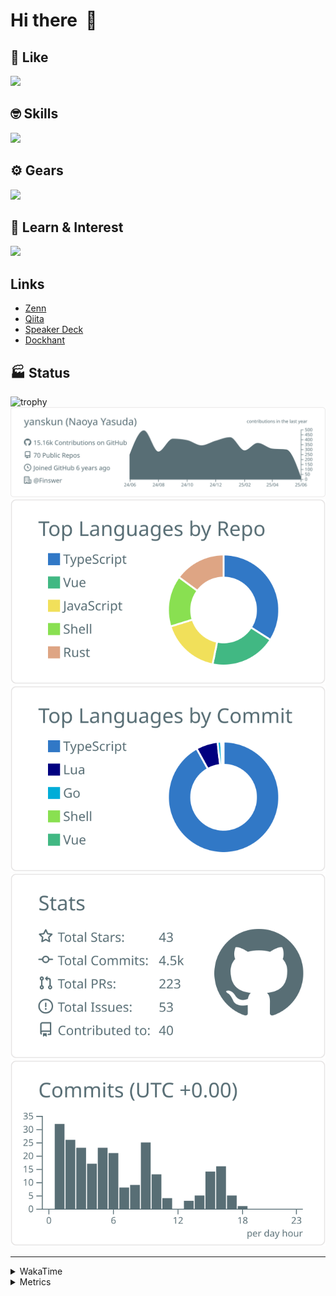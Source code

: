 # Hi there&nbsp; :wave:

## 💌 Like
<img src="https://go-skill-icons.vercel.app/api/icons?i=github" />

## 🤓 Skills
<img src="https://go-skill-icons.vercel.app/api/icons?i=js,ts,vue,nuxtjs,react,nextjs,go,lua,git" />

## ⚙️ Gears
<img src="https://go-skill-icons.vercel.app/api/icons?i=neovim,vscode,githubcopilot,alacritty,tmux" />

## 📖 Learn & Interest
<img src="https://go-skill-icons.vercel.app/api/icons?i=rust,deno,css,zig,playwright,githubactions,storybook,netlify,eslint" />

## Links
- [Zenn](https://zenn.dev/yanskun)
- [Qiita](https://qiita.com/yanskun)
- [Speaker Deck](https://speakerdeck.com/yanskun)
- [Dockhant](https://www.dockhunt.com/users/yanskun)

<!-- https://github.com/ryo-ma/github-profile-trophy -->

## 🏭 Status

<img src="https://github-profile-trophy.vercel.app/?username=yanskun&theme=onedark&row=1" alt="trophy">

<!-- https://github.com/vn7n24fzkq/github-profile-summary-cards -->
<picture>
  <source media="(prefers-color-scheme: dark)" srcset="https://raw.githubusercontent.com/yanskun/yanskun/master/profile-summary-card-output/nord_dark/0-profile-details.svg">
 <img src="https://raw.githubusercontent.com/yanskun/yanskun/master/profile-summary-card-output/default/0-profile-details.svg">
</picture>
<br>
<picture>
  <source media="(prefers-color-scheme: dark)" srcset="https://raw.githubusercontent.com/yanskun/yanskun/master/profile-summary-card-output/nord_dark/1-repos-per-language.svg">
 <img src="https://raw.githubusercontent.com/yanskun/yanskun/master/profile-summary-card-output/default/1-repos-per-language.svg">
</picture>
<picture>
  <source media="(prefers-color-scheme: dark)" srcset="https://raw.githubusercontent.com/yanskun/yanskun/master/profile-summary-card-output/nord_dark/2-most-commit-language.svg">
 <img src="https://raw.githubusercontent.com/yanskun/yanskun/master/profile-summary-card-output/default/2-most-commit-language.svg">
</picture>
<br>
<picture>
  <source media="(prefers-color-scheme: dark)" srcset="https://raw.githubusercontent.com/yanskun/yanskun/master/profile-summary-card-output/nord_dark/3-stats.svg">
 <img src="https://raw.githubusercontent.com/yanskun/yanskun/master/profile-summary-card-output/default/3-stats.svg">
</picture>
<picture>
  <source media="(prefers-color-scheme: dark)" srcset="https://raw.githubusercontent.com/yanskun/yanskun/master/profile-summary-card-output/nord_dark/4-productive-time.svg">
 <img src="https://raw.githubusercontent.com/yanskun/yanskun/master/profile-summary-card-output/default/4-productive-time.svg">
</picture>

---

<details>
  <summary>WakaTime</summary>
<!--START_SECTION:waka-->
![Code Time](http://img.shields.io/badge/Code%20Time-2%2C202%20hrs-blue)

**🐱 My GitHub Data** 

> 📦 148.3 kB Used in GitHub's Storage 
 > 
> 🏆 1,724 Contributions in the Year 2025
 > 
> 💼 Opted to Hire
 > 
> 📜 130 Public Repositories 
 > 
> 🔑 4 Private Repositories 
 > 
**I'm an Early 🐤** 

```text
🌞 Morning                23615 commits       ████░░░░░░░░░░░░░░░░░░░░░   15.98 % 
🌆 Daytime                89638 commits       ███████████████░░░░░░░░░░   60.65 % 
🌃 Evening                30822 commits       █████░░░░░░░░░░░░░░░░░░░░   20.85 % 
🌙 Night                  3722 commits        █░░░░░░░░░░░░░░░░░░░░░░░░   02.52 % 
```
📅 **I'm Most Productive on Tuesday** 

```text
Monday                   23133 commits       ████░░░░░░░░░░░░░░░░░░░░░   15.65 % 
Tuesday                  32586 commits       ██████░░░░░░░░░░░░░░░░░░░   22.05 % 
Wednesday                30910 commits       █████░░░░░░░░░░░░░░░░░░░░   20.91 % 
Thursday                 28240 commits       █████░░░░░░░░░░░░░░░░░░░░   19.11 % 
Friday                   26888 commits       █████░░░░░░░░░░░░░░░░░░░░   18.19 % 
Saturday                 2139 commits        ░░░░░░░░░░░░░░░░░░░░░░░░░   01.45 % 
Sunday                   3901 commits        █░░░░░░░░░░░░░░░░░░░░░░░░   02.64 % 
```


📊 **This Week I Spent My Time On** 

```text
🕑︎ Time Zone: Asia/Tokyo

💬 Programming Languages: 
TypeScript               21 hrs 15 mins      ██████████████████████░░░   88.89 % 
Other                    58 mins             █░░░░░░░░░░░░░░░░░░░░░░░░   04.06 % 
Lua                      43 mins             █░░░░░░░░░░░░░░░░░░░░░░░░   03.03 % 
SQL                      19 mins             ░░░░░░░░░░░░░░░░░░░░░░░░░   01.39 % 
Go                       14 mins             ░░░░░░░░░░░░░░░░░░░░░░░░░   00.98 % 

🔥 Editors: 
Neovim                   21 hrs 5 mins       ██████████████████████░░░   88.21 % 
VS Code                  2 hrs 49 mins       ███░░░░░░░░░░░░░░░░░░░░░░   11.79 % 

💻 Operating System: 
Mac                      23 hrs 54 mins      █████████████████████████   100.00 % 
```


 Last Updated on 03/06/2025 05:26:27 UTC
<!--END_SECTION:waka-->
</details>

<details>
  <summary>Metrics</summary>
  <img src="https://github.com/yanskun/yanskun/blob/main/github-metrics.svg" alt="Metrics">
</details>
